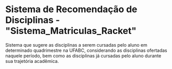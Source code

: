 # Sistema de Recomendação de Disciplinas - "Sistema_Matriculas_Racket"

Sistema que sugere as disciplinas a serem cursadas pelo aluno em determinado quadrimestre na UFABC, considerando as disciplinas ofertadas naquele período, bem como as disciplinas já cursadas pelo aluno durante sua trajetória acadêmica.
